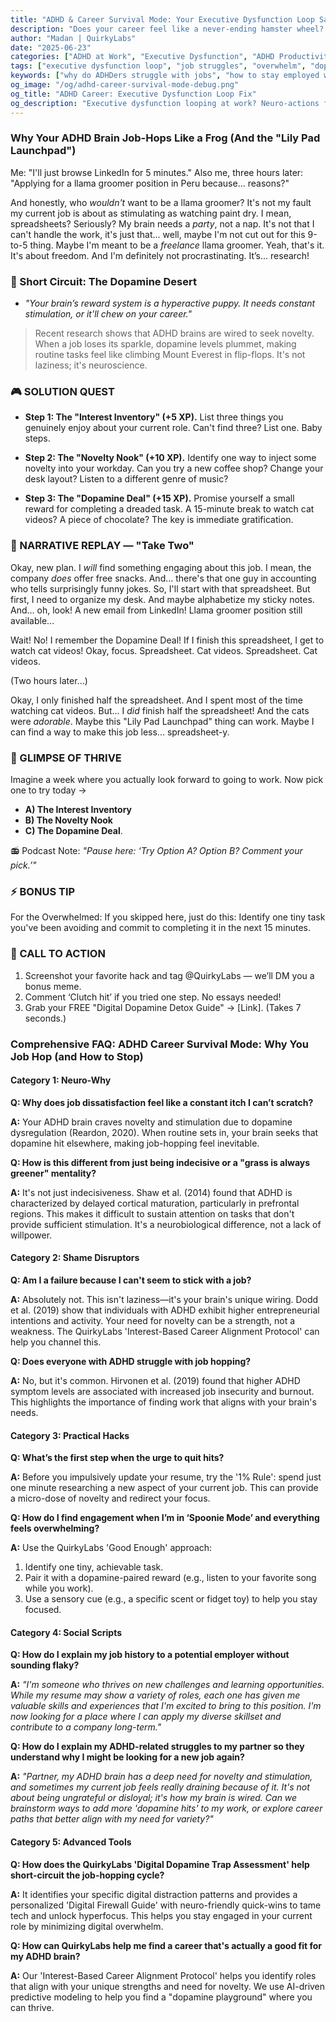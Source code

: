 ```yaml
---
title: "ADHD & Career Survival Mode: Your Executive Dysfunction Loop Sabotaging Your Job"
description: "Does your career feel like a never-ending hamster wheel? Faraone et al., 2021 proves executive dysfunction loop blocks engagement. Neuro-Action Checklist."
author: "Madan | QuirkyLabs"
date: "2025-06-23"
categories: ["ADHD at Work", "Executive Dysfunction", "ADHD Productivity"]
tags: ["executive dysfunction loop", "job struggles", "overwhelm", "dopamine", "boredom", "career"]
keywords: ["why do ADHDers struggle with jobs", "how to stay employed with ADHD", "ADHD job struggles", "ADHD career", "executive function overload digital ADHD", "ADHD work productivity"]
og_image: "/og/adhd-career-survival-mode-debug.png"
og_title: "ADHD Career: Executive Dysfunction Loop Fix"
og_description: "Executive dysfunction looping at work? Neuro-actions for career stability."
---
```


<script type="application/ld+json">
{
  "@context": "https://schema.org",
  "@type": "BlogPosting",
  "headline": "ADHD & Career Survival Mode: Your Executive Dysfunction Loop Sabotaging Your Job",
  "description": "Does your career feel like a never-ending hamster wheel? Faraone et al., 2021 proves executive dysfunction loop blocks engagement. Neuro-Action Checklist.",
  "image": "https://quirkylabs.com/og/adhd-career-survival-mode-debug.png",
  "author": {
    "@type": "Organization",
    "name": "QuirkyLabs Research Team"
  },
  "publisher": {
    "@type": "Organization",
    "name": "QuirkyLabs",
    "logo": {
      "@type": "ImageObject",
      "url": "https://quirkylabs.com/logo.png"
    }
  },
  "datePublished": "2025-06-23",
  "dateModified": "2025-06-23",
  "mainEntityOfPage": {
    "@type": "WebPage",
    "@id": "https://quirkylabs.com/adhd-career-survival-mode.why-do-i-get-bored-and-quit-every-job"
  },
   "keywords": "why do ADHDers struggle with jobs, how to stay employed with ADHD, ADHD job struggles, ADHD career, executive function overload digital ADHD, ADHD work productivity"
}
</script>

<script type="application/ld+json">
{
  "@context": "https://schema.org",
  "@type": "FAQPage",
  "mainEntity": [
    {
      "@type": "Question",
      "name": "Why does job dissatisfaction feel like a constant itch I can’t scratch?",
      "acceptedAnswer": {
        "@type": "Answer",
        "text": "Your ADHD brain craves novelty and stimulation due to dopamine dysregulation (Reardon, 2020). When routine sets in, your brain seeks that dopamine hit elsewhere, making job-hopping feel inevitable."
      }
    },
    {
      "@type": "Question",
      "name": "How is this different from just being indecisive or a \"grass is always greener\" mentality?",
      "acceptedAnswer": {
        "@type": "Answer",
        "text": "It's not just indecisiveness. Shaw et al. (2014) found that ADHD is characterized by delayed cortical maturation, particularly in prefrontal regions. This makes it difficult to sustain attention on tasks that don't provide sufficient stimulation. It's a neurobiological difference, not a lack of willpower."
      }
    },
    {
      "@type": "Question",
      "name": "Am I a failure because I can't seem to stick with a job?",
      "acceptedAnswer": {
        "@type": "Answer",
        "text": "Absolutely not. This isn't laziness—it's your brain's unique wiring. Dodd et al. (2019) show that individuals with ADHD exhibit higher entrepreneurial intentions and activity. Your need for novelty can be a strength, not a weakness. The QuirkyLabs 'Interest-Based Career Alignment Protocol' can help you channel this."
      }
    },
    {
      "@type": "Question",
      "name": "Does everyone with ADHD struggle with job hopping?",
      "acceptedAnswer": {
        "@type": "Answer",
        "text": "No, but it's common. Hirvonen et al. (2019) found that higher ADHD symptom levels are associated with increased job insecurity and burnout. This highlights the importance of finding work that aligns with your brain's needs."
      }
    },
    {
      "@type": "Question",
      "name": "What’s the first step when the urge to quit hits?",
      "acceptedAnswer": {
        "@type": "Answer",
        "text": "Before you impulsively update your resume, try the '1% Rule': spend just one minute researching a new aspect of your current job. This can provide a micro-dose of novelty and redirect your focus."
      }
    },
    {
      "@type": "Question",
      "name": "How do I find engagement when I’m in ‘Spoonie Mode’ and everything feels overwhelming?",
      "acceptedAnswer": {
        "@type": "Answer",
        "text": "Use the QuirkyLabs 'Good Enough' approach:\n1. Identify one tiny, achievable task.\n2. Pair it with a dopamine-paired reward (e.g., listen to your favorite song while you work).\n3. Use a sensory cue (e.g., a specific scent or fidget toy) to help you stay focused."
      }
    },
    {
      "@type": "Question",
      "name": "How do I explain my job history to a potential employer without sounding flaky?",
      "acceptedAnswer": {
        "@type": "Answer",
        "text": "*\"I'm someone who thrives on new challenges and learning opportunities. While my resume may show a variety of roles, each one has given me valuable skills and experiences that I'm excited to bring to this position. I'm now looking for a place where I can apply my diverse skillset and contribute to a company long-term.\"*"
      }
    },
    {
      "@type": "Question",
      "name": "How do I explain my ADHD-related struggles to my partner so they understand why I might be looking for a new job again?",
      "acceptedAnswer": {
        "@type": "Answer",
        "text": "*\"Partner, my ADHD brain has a deep need for novelty and stimulation, and sometimes my current job feels really draining because of it. It's not about being ungrateful or disloyal; it's how my brain is wired. Can we brainstorm ways to add more 'dopamine hits' to my work, or explore career paths that better align with my need for variety?\"*"
      }
    },
    {
      "@type": "Question",
      "name": "How does the QuirkyLabs 'Digital Dopamine Trap Assessment' help short-circuit the job-hopping cycle?",
      "acceptedAnswer": {
        "@type": "Answer",
        "text": "It identifies your specific digital distraction patterns and provides a personalized 'Digital Firewall Guide' with neuro-friendly quick-wins to tame tech and unlock hyperfocus. This helps you stay engaged in your current role by minimizing digital overwhelm."
      }
    },
    {
      "@type": "Question",
      "name": "How can QuirkyLabs help me find a career that's actually a good fit for my ADHD brain?",
      "acceptedAnswer": {
        "@type": "Answer",
        "text": "Our 'Interest-Based Career Alignment Protocol' helps you identify roles that align with your unique strengths and need for novelty. We use AI-driven predictive modeling to help you find a \"dopamine playground\" where you can thrive."
      }
    }
  ]
}
</script>

### **Why Your ADHD Brain Job-Hops Like a Frog (And the "Lily Pad Launchpad")**

<!-- 🎨 Visual Hook: *"Include a DALL·E prompt for a title image: 'Cartoon frog leaping between lily pads labeled with job titles, some lily pads sinking, pop-art style.'"* -->

Me: "I'll just browse LinkedIn for 5 minutes." Also me, three hours later: "Applying for a llama groomer position in Peru because... reasons?" 
<!-- 😂 Cartoon Prompt: *"MidJourney: ‘Overwhelmed office worker surrounded by job applications for increasingly bizarre professions, one labeled ‘Underwater Basket Weaver’ with a question mark.’"* -->

And honestly, who *wouldn't* want to be a llama groomer? It's not my fault my current job is about as stimulating as watching paint dry. I mean, spreadsheets? Seriously? My brain needs a *party*, not a nap. It's not that I can't handle the work, it's just that... well, maybe I'm not cut out for this 9-to-5 thing. Maybe I'm meant to be a *freelance* llama groomer. Yeah, that's it. It's about freedom. And I'm definitely not procrastinating. It’s… research!

### 🧠 Short Circuit: The Dopamine Desert
- *"Your brain’s reward system is a hyperactive puppy. It needs constant stimulation, or it'll chew on your career."*
<!-- - 🎨 Infographic Prompt: *"Canva: Side-by-side comparison of a neurotypical brain's dopamine flow (smooth river) vs. an ADHD brain (sporadic geysers)."* -->

> Recent research shows that ADHD brains are wired to seek novelty. When a job loses its sparkle, dopamine levels plummet, making routine tasks feel like climbing Mount Everest in flip-flops. It's not laziness; it's neuroscience.

### 🎮 SOLUTION QUEST
- **Step 1: The "Interest Inventory" (+5 XP).** List three things you genuinely enjoy about your current role. Can't find three? List one. Baby steps.
<!-- - **📻 Podcast Script Note**: *"Sound effect: ‘Coin collecting’ sound after each step."* -->
- **Step 2: The "Novelty Nook" (+10 XP).** Identify one way to inject some novelty into your workday. Can you try a new coffee shop? Change your desk layout? Listen to a different genre of music?
<!-- - **😂 Meme Callout**: *"Before/After: ‘Staring at spreadsheet’ (zombie) vs. ‘Color-coding spreadsheet with enthusiasm’ (rainbow unicorn)."* -->
- **Step 3: The "Dopamine Deal" (+15 XP).** Promise yourself a small reward for completing a dreaded task. A 15-minute break to watch cat videos? A piece of chocolate? The key is immediate gratification.

### 🔄 NARRATIVE REPLAY — "Take Two"

Okay, new plan. I *will* find something engaging about this job. I mean, the company *does* offer free snacks. And... there's that one guy in accounting who tells surprisingly funny jokes. So, I'll start with that spreadsheet. But first, I need to organize my desk. And maybe alphabetize my sticky notes. And... oh, look! A new email from LinkedIn! Llama groomer position still available...

Wait! No! I remember the Dopamine Deal! If I finish this spreadsheet, I get to watch cat videos! Okay, focus. Spreadsheet. Cat videos. Spreadsheet. Cat videos.

(Two hours later...)

Okay, I only finished half the spreadsheet. And I spent most of the time watching cat videos. But... I *did* finish half the spreadsheet! And the cats were *adorable*. Maybe this "Lily Pad Launchpad" thing can work. Maybe I can find a way to make this job less... spreadsheet-y.

<!-- 🎨 Cartoon Prompt: *"DALL·E: ‘Cartoon character awkwardly celebrating a small victory, surrounded by half-finished tasks, but with a hopeful smile.’"* -->

### 🌟 GLIMPSE OF THRIVE
Imagine a week where you actually look forward to going to work. Now pick one to try today →
- **A) The Interest Inventory**
- **B) The Novelty Nook**
- **C) The Dopamine Deal**.

📻 Podcast Note: *"Pause here: ‘Try Option A? Option B? Comment your pick.’"*

### ⚡ BONUS TIP
For the Overwhelmed: If you skipped here, just do this: Identify one tiny task you've been avoiding and commit to completing it in the next 15 minutes.

<!-- 😂 Visual: *"Phone notification meme: ‘Urgent task reminder…’ with ‘This is fine’ dog in background."* -->

### 📢 CALL TO ACTION
1. Screenshot your favorite hack and tag @QuirkyLabs — we’ll DM you a bonus meme.
2. Comment ‘Clutch hit’ if you tried one step. No essays needed!
3. Grab your FREE "Digital Dopamine Detox Guide" → [Link]. (Takes 7 seconds.)

<!-- 🎨 Meme Trap Box:
> *"57 tabs open. 3 half-written emails. Zero regrets. Sound familiar? [Insert cartoon: character sweating at desk with chaos bubbles.]"* -->

### **Comprehensive FAQ: ADHD Career Survival Mode: Why You Job Hop (and How to Stop)**

#### **Category 1: Neuro-Why**
**Q: Why does job dissatisfaction feel like a constant itch I can’t scratch?**

**A:** Your ADHD brain craves novelty and stimulation due to dopamine dysregulation (Reardon, 2020). When routine sets in, your brain seeks that dopamine hit elsewhere, making job-hopping feel inevitable.

**Q: How is this different from just being indecisive or a "grass is always greener" mentality?**

**A:** It's not just indecisiveness. Shaw et al. (2014) found that ADHD is characterized by delayed cortical maturation, particularly in prefrontal regions. This makes it difficult to sustain attention on tasks that don't provide sufficient stimulation. It's a neurobiological difference, not a lack of willpower.

#### **Category 2: Shame Disruptors**
**Q: Am I a failure because I can't seem to stick with a job?**

**A:** Absolutely not. This isn't laziness—it's your brain's unique wiring. Dodd et al. (2019) show that individuals with ADHD exhibit higher entrepreneurial intentions and activity. Your need for novelty can be a strength, not a weakness. The QuirkyLabs 'Interest-Based Career Alignment Protocol' can help you channel this.

**Q: Does everyone with ADHD struggle with job hopping?**

**A:** No, but it's common. Hirvonen et al. (2019) found that higher ADHD symptom levels are associated with increased job insecurity and burnout. This highlights the importance of finding work that aligns with your brain's needs.

#### **Category 3: Practical Hacks**
**Q: What’s the first step when the urge to quit hits?**

**A:** Before you impulsively update your resume, try the '1% Rule': spend just one minute researching a new aspect of your current job. This can provide a micro-dose of novelty and redirect your focus.

**Q: How do I find engagement when I’m in ‘Spoonie Mode’ and everything feels overwhelming?**

**A:** Use the QuirkyLabs 'Good Enough' approach:
1. Identify one tiny, achievable task.
2. Pair it with a dopamine-paired reward (e.g., listen to your favorite song while you work).
3. Use a sensory cue (e.g., a specific scent or fidget toy) to help you stay focused.

#### **Category 4: Social Scripts**
**Q: How do I explain my job history to a potential employer without sounding flaky?**

**A:** *"I'm someone who thrives on new challenges and learning opportunities. While my resume may show a variety of roles, each one has given me valuable skills and experiences that I'm excited to bring to this position. I'm now looking for a place where I can apply my diverse skillset and contribute to a company long-term."*

**Q: How do I explain my ADHD-related struggles to my partner so they understand why I might be looking for a new job again?**

**A:** *"Partner, my ADHD brain has a deep need for novelty and stimulation, and sometimes my current job feels really draining because of it. It's not about being ungrateful or disloyal; it's how my brain is wired. Can we brainstorm ways to add more 'dopamine hits' to my work, or explore career paths that better align with my need for variety?"*

#### **Category 5: Advanced Tools**
**Q: How does the QuirkyLabs 'Digital Dopamine Trap Assessment' help short-circuit the job-hopping cycle?**

**A:** It identifies your specific digital distraction patterns and provides a personalized 'Digital Firewall Guide' with neuro-friendly quick-wins to tame tech and unlock hyperfocus. This helps you stay engaged in your current role by minimizing digital overwhelm.

**Q: How can QuirkyLabs help me find a career that's actually a good fit for my ADHD brain?**

**A:** Our 'Interest-Based Career Alignment Protocol' helps you identify roles that align with your unique strengths and need for novelty. We use AI-driven predictive modeling to help you find a "dopamine playground" where you can thrive.
